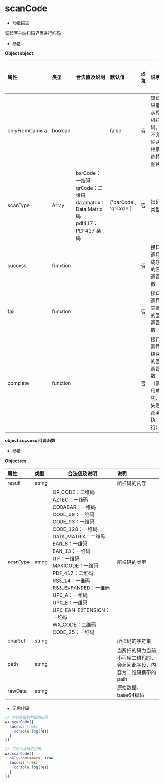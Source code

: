 # scanCode

- 功能描述

调起客户端扫码界面进行扫码

- 参数

**Object object**

| 属性           | 类型           | 合法值及说明                                                 | 默认值                | 必填 | 说明                                             | 最低版本                                                     |
| :------------- | :------------- | ------------------------------------------------------------ | :-------------------- | :--- | :----------------------------------------------- | :----------------------------------------------------------- |
| onlyFromCamera | boolean        |                                                              | false                 | 否   | 是否只能从相机扫码，不允许从相册选择图片         |   |
| scanType       | Array.<string> | barCode：一维码<br>qrCode：二维码<br/>datamatrix：Data Matrix 码<br/>pdf417：PDF417 条码 | ['barCode', 'qrCode'] | 否   | 扫码类型                                         |   |
| success        | function       |                                                              |                       | 否   | 接口调用成功的回调函数                           |                                                              |
| fail           | function       |                                                              |                       | 否   | 接口调用失败的回调函数                           |                                                              |
| complete       | function       |                                                              |                       | 否   | 接口调用结束的回调函数（调用成功、失败都会执行） |                                                              |

**object.success 回调函数**

- 参数

**Object res**

| 属性     | 类型   | 合法值及说明                                                 | 说明                                                         |
| :------- | :----- | ------------------------------------------------------------ | :----------------------------------------------------------- |
| result   | string |                                                              | 所扫码的内容                                                 |
| scanType | string | QR_CODE：二维码<br/>AZTEC：一维码<br/>CODABAR：一维码<br/>CODE_39：一维码<br/>CODE_93：一维码<br/>CODE_128：一维码<br/>DATA_MATRIX：二维码<br/>EAN_8：一维码<br/>EAN_13：一维码<br/>ITF：一维码<br/>MAXICODE：一维码<br/>PDF_417：二维码<br/>RSS_14：一维码<br/>RSS_EXPANDED：一维码<br/>UPC_A：一维码<br/>UPC_E：一维码<br/>UPC_EAN_EXTENSION：一维码<br/>WX_CODE：二维码<br/>CODE_25：一维码 | 所扫码的类型                                                 |
| charSet  | string |                                                              | 所扫码的字符集                                               |
| path     | string |                                                              | 当所扫的码为当前小程序二维码时，会返回此字段，内容为二维码携带的 path |
| rawData  | string |                                                              | 原始数据，base64编码                                         |

- 示例代码

```js
// 允许从相机和相册扫码
wx.scanCode({
  success (res) {
    console.log(res)
  }
})

// 只允许从相机扫码
wx.scanCode({
  onlyFromCamera: true,
  success (res) {
    console.log(res)
  }
})
```